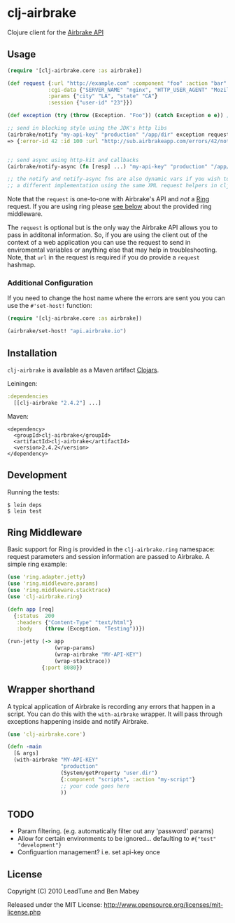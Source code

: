 # clj-airbrake

Clojure client for the [Airbrake API](http://www.airbrakeapp.com/pages/home)

## Usage

```clojure
(require '[clj-airbrake.core :as airbrake])

(def request {:url "http://example.com" :component "foo" :action "bar"
             :cgi-data {"SERVER_NAME" "nginx", "HTTP_USER_AGENT" "Mozilla"}
             :params {"city" "LA", "state" "CA"}
             :session {"user-id" "23"}})

(def exception (try (throw (Exception. "Foo")) (catch Exception e e)) ; throw to get a stacktrace

;; send in blocking style using the JDK's http libs
(airbrake/notify "my-api-key" "production" "/app/dir" exception request)
=> {:error-id 42 :id 100 :url "http://sub.airbrakeapp.com/errors/42/notices/100"}


;; send async using http-kit and callbacks
(airbrake/notify-async (fn [resp] ...) "my-api-key" "production" "/app/dir" exception request)

;; the notify and notify-async fns are also dynamic vars if you wish to swap them out for
;; a different implementation using the same XML request helpers in clj-airbrake.core
 ```

Note that the `request` is one-to-one with Airbrake's API and *not* a [Ring][ring] request.  If you are using ring please <a href="#middleware">see below</a> about the provided ring middleware.

The `request` is optional but is the only way the Airbrake API allows you to pass in additonal information.
So, if you are using the client out of the context of a web application you can use the request to send in
enviromental variables or anything else that may help in
troubleshooting.  Note, that `url` in the request is required if you
do provide a `request` hashmap.

### Additional Configuration

If you need to change the host name where the errors are sent you you
can use the `#'set-host!` function:

```clojure
(require '[clj-airbrake.core :as airbrake])

(airbrake/set-host! "api.airbrake.io")

```



## Installation

`clj-airbrake` is available as a Maven artifact [Clojars](http://clojars.org/clj-airbrake).

Leiningen:

```clojure
:dependencies
  [[clj-airbrake "2.4.2"] ...]
```
Maven:

    <dependency>
      <groupId>clj-airbrake</groupId>
      <artifactId>clj-airbrake</artifactId>
      <version>2.4.2</version>
    </dependency>


## Development

Running the tests:

    $ lein deps
    $ lein test

## Ring Middleware
<a name="middleware" />

Basic support for Ring is provided in the `clj-airbrake.ring` namespace: request parameters and session information are passed to Airbrake. A simple ring example:

```clojure
(use 'ring.adapter.jetty)
(use 'ring.middleware.params)
(use 'ring.middleware.stacktrace)
(use 'clj-airbrake.ring)

(defn app [req]
  {:status  200
   :headers {"Content-Type" "text/html"}
   :body    (throw (Exception. "Testing"))})

(run-jetty (-> app
               (wrap-params)
               (wrap-airbrake "MY-API-KEY")
               (wrap-stacktrace))
           {:port 8080})
```

## Wrapper shorthand

A typical application of Airbrake is recording any errors that happen in a script.
You can do this with the `with-airbrake` wrapper. It will pass through exceptions happening inside and notify Airbrake.


```clojure
(use 'clj-airbrake.core')

(defn -main
  [& args]
  (with-airbrake "MY-API-KEY"
                 "production"
                 (System/getProperty "user.dir")
                 {:component "scripts", :action "my-script"}
                 ;; your code goes here
                 ))

```

## TODO

 * Param filtering. (e.g. automatically filter out any 'password' params)
 * Allow for certain environments to be ignored... defaulting to `#{"test" "development"}`
 * Configuartion management?  i.e. set api-key once

## License

Copyright (C) 2010 LeadTune and Ben Mabey

Released under the MIT License: <http://www.opensource.org/licenses/mit-license.php>

[ring]: https://github.com/ring-clojure/ring/wiki
